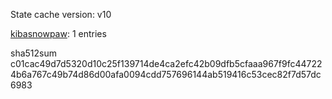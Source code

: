 State cache version: v10

[kibasnowpaw](https://github.com/kibasnowpaw): 1 entries

sha512sum c01cac49d7d5320d10c25f139714de4ca2efc42b09dfb5cfaaa967f9fc447224b6a767c49b74d86d00afa0094cdd757696144ab519416c53cec82f7d57dc6983
